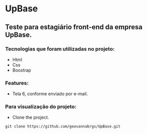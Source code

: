# UpBase
## Teste para estagiário front-end da empresa UpBase.


### Tecnologias que foram utilizadas no projeto:
 - Html
 - Css
 - Boostrap

### Features:
 - Tela 6, conforme enviado por e-mail.

### Para visualização do projeto:
 - Clone the project.

```git clone https://github.com/geovannabrgs/UpBase.git```
